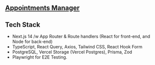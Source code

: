 ## [Appointments Manager](https://appointments-manager-three.vercel.app/)

## Tech Stack

- Next.js 14 /w App Router & Route handlers (React for front-end, and Node for back-end)
- TypeScript, React Query, Axios, Tailwind CSS, React Hook Form
- PostgreSQL, Vercel Storage (Vercel Postgres), Prisma, Zod
- Playwright for E2E Testing.
